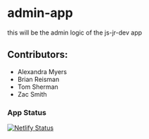 # admin-app

this will be the admin logic of the js-jr-dev app

## Contributors:

- Alexandra Myers
- Brian Reisman
- Tom Sherman
- Zac Smith

### App Status

[![Netlify Status](https://api.netlify.com/api/v1/badges/d216ea33-b7d9-4280-a347-45eb5826fb1f/deploy-status)](https://app.netlify.com/sites/heuristic-goldwasser-ede521/deploys)
